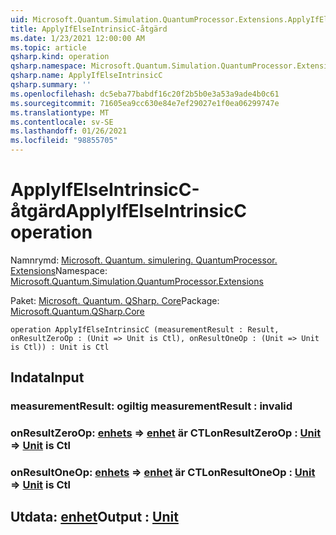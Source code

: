 ```yaml
---
uid: Microsoft.Quantum.Simulation.QuantumProcessor.Extensions.ApplyIfElseIntrinsicC
title: ApplyIfElseIntrinsicC-åtgärd
ms.date: 1/23/2021 12:00:00 AM
ms.topic: article
qsharp.kind: operation
qsharp.namespace: Microsoft.Quantum.Simulation.QuantumProcessor.Extensions
qsharp.name: ApplyIfElseIntrinsicC
qsharp.summary: ''
ms.openlocfilehash: dc5eba77babdf16c20f2b5b0e3a53a9ade4b0c61
ms.sourcegitcommit: 71605ea9cc630e84e7ef29027e1f0ea06299747e
ms.translationtype: MT
ms.contentlocale: sv-SE
ms.lasthandoff: 01/26/2021
ms.locfileid: "98855705"
---
```

# <a name="applyifelseintrinsicc-operation"></a><span data-ttu-id="36770-102">ApplyIfElseIntrinsicC-åtgärd</span><span class="sxs-lookup"><span data-stu-id="36770-102">ApplyIfElseIntrinsicC operation</span></span>

<span data-ttu-id="36770-103">Namnrymd: [Microsoft. Quantum. simulering. QuantumProcessor. Extensions](xref:Microsoft.Quantum.Simulation.QuantumProcessor.Extensions)</span><span class="sxs-lookup"><span data-stu-id="36770-103">Namespace: [Microsoft.Quantum.Simulation.QuantumProcessor.Extensions](xref:Microsoft.Quantum.Simulation.QuantumProcessor.Extensions)</span></span>

<span data-ttu-id="36770-104">Paket: [Microsoft. Quantum. QSharp. Core](https://nuget.org/packages/Microsoft.Quantum.QSharp.Core)</span><span class="sxs-lookup"><span data-stu-id="36770-104">Package: [Microsoft.Quantum.QSharp.Core](https://nuget.org/packages/Microsoft.Quantum.QSharp.Core)</span></span>




```qsharp
operation ApplyIfElseIntrinsicC (measurementResult : Result, onResultZeroOp : (Unit => Unit is Ctl), onResultOneOp : (Unit => Unit is Ctl)) : Unit is Ctl
```


## <a name="input"></a><span data-ttu-id="36770-105">Indata</span><span class="sxs-lookup"><span data-stu-id="36770-105">Input</span></span>

### <a name="measurementresult--__invalidresult__"></a><span data-ttu-id="36770-106">measurementResult: __ogiltig <Result>__</span><span class="sxs-lookup"><span data-stu-id="36770-106">measurementResult : __invalid<Result>__</span></span>




### <a name="onresultzeroop--unit--unit--is-ctl"></a><span data-ttu-id="36770-107">onResultZeroOp: [enhets](xref:microsoft.quantum.lang-ref.unit) => [enhet](xref:microsoft.quantum.lang-ref.unit)  är CTL</span><span class="sxs-lookup"><span data-stu-id="36770-107">onResultZeroOp : [Unit](xref:microsoft.quantum.lang-ref.unit) => [Unit](xref:microsoft.quantum.lang-ref.unit)  is Ctl</span></span>




### <a name="onresultoneop--unit--unit--is-ctl"></a><span data-ttu-id="36770-108">onResultOneOp: [enhets](xref:microsoft.quantum.lang-ref.unit) => [enhet](xref:microsoft.quantum.lang-ref.unit)  är CTL</span><span class="sxs-lookup"><span data-stu-id="36770-108">onResultOneOp : [Unit](xref:microsoft.quantum.lang-ref.unit) => [Unit](xref:microsoft.quantum.lang-ref.unit)  is Ctl</span></span>





## <a name="output--unit"></a><span data-ttu-id="36770-109">Utdata: [enhet](xref:microsoft.quantum.lang-ref.unit)</span><span class="sxs-lookup"><span data-stu-id="36770-109">Output : [Unit](xref:microsoft.quantum.lang-ref.unit)</span></span>

